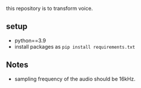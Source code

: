 this repository is to transform voice.

## setup
- python==3.9
- install packages as `pip install requirements.txt`

## Notes
- sampling frequency of the audio should be 16kHz.